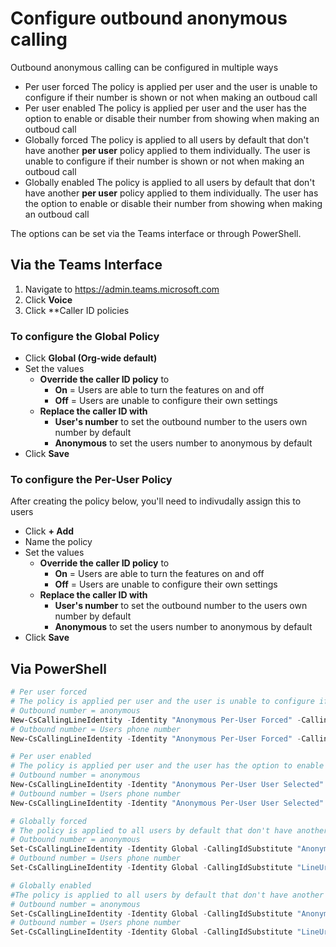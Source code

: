 # Configure outbound anonymous calling
Outbound anonymous calling can be configured in multiple ways

- Per user forced
  The policy is applied per user and the user is unable to configure if their number is shown or not when making an outboud call
- Per user enabled
  The policy is applied per user and the user has the option to enable or disable their number from showing when making an outboud call
- Globally forced
  The policy is applied to all users by default that don't have another **per user** policy applied to them individually. The user is unable to configure if their number is shown or not when making an outboud call
- Globally enabled
  The policy is applied to all users by default that don't have another **per user** policy applied to them individually. The user has the option to enable or disable their number from showing when making an outboud call

The options can be set via the Teams interface or through PowerShell.

## Via the Teams Interface
1. Navigate to https://admin.teams.microsoft.com
1. Click **Voice**
1. Click **Caller ID policies

### To configure the Global Policy
- Click **Global (Org-wide default)**
- Set the values
  - **Override the caller ID policy** to
    - **On** = Users are able to turn the features on and off
    - **Off** = Users are unable to configure their own settings
  - **Replace the caller ID with**
    - **User's number** to set the outbound number to the users own number by default
    - **Anonymous** to set the users number to anonymous by default
- Click **Save**
    
    
 ### To configure the Per-User Policy
 After creating the policy below, you'll need to indivudally assign this to users
- Click **+ Add**
- Name the policy
- Set the values
  - **Override the caller ID policy** to
    - **On** = Users are able to turn the features on and off
    - **Off** = Users are unable to configure their own settings
  - **Replace the caller ID with**
    - **User's number** to set the outbound number to the users own number by default
    - **Anonymous** to set the users number to anonymous by default
- Click **Save**


## Via PowerShell
````PowerShell
# Per user forced
# The policy is applied per user and the user is unable to configure if their number is shown or not when making an outboud call
# Outbound number = anonymous
New-CsCallingLineIdentity -Identity "Anonymous Per-User Forced" -CallingIdSubstitute "Anonymous" -EnableUserOverride $false
# Outbound number = Users phone number
New-CsCallingLineIdentity -Identity "Anonymous Per-User Forced" -CallingIdSubstitute "LineUri" -EnableUserOverride $false

# Per user enabled
# The policy is applied per user and the user has the option to enable or disable their number from showing when making an outboud call
# Outbound number = anonymous
New-CsCallingLineIdentity -Identity "Anonymous Per-User User Selected" -CallingIdSubstitute "Anonymous" -EnableUserOverride $true
# Outbound number = Users phone number
New-CsCallingLineIdentity -Identity "Anonymous Per-User User Selected" -CallingIdSubstitute "LineUri" -EnableUserOverride $true

# Globally forced
# The policy is applied to all users by default that don't have another **per user** policy applied to them individually. The user is unable to configure if their number is shown or not when making an outboud call
# Outbound number = anonymous
Set-CsCallingLineIdentity -Identity Global -CallingIdSubstitute "Anonymous" -EnableUserOverride $false
# Outbound number = Users phone number
Set-CsCallingLineIdentity -Identity Global -CallingIdSubstitute "LineUri" -EnableUserOverride $false

# Globally enabled
#The policy is applied to all users by default that don't have another **per user** policy applied to them individually. The user has the option to enable or disable their number from showing when making an outboud call
# Outbound number = anonymous
Set-CsCallingLineIdentity -Identity Global -CallingIdSubstitute "Anonymous" -EnableUserOverride $true
# Outbound number = Users phone number
Set-CsCallingLineIdentity -Identity Global -CallingIdSubstitute "LineUri" -EnableUserOverride $true
````

